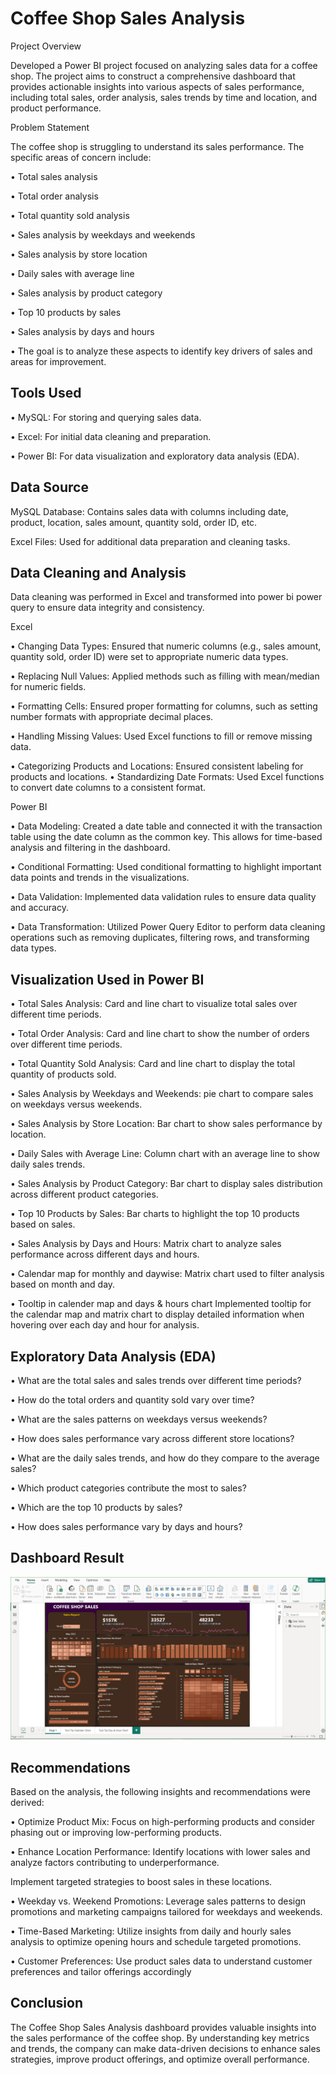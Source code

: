 
# Coffee Shop Sales Analysis

Project Overview

Developed a Power BI project focused on analyzing sales data for a coffee shop. The project aims to construct a comprehensive dashboard that provides actionable insights into various aspects of sales performance, including total sales, order analysis, sales trends by time and location, and product performance.





Problem Statement


 The coffee shop is struggling to understand its sales performance. The specific areas of concern include:

•	Total sales analysis

•	Total order analysis

•	Total quantity sold analysis

•	Sales analysis by weekdays and weekends

•	Sales analysis by store location

•	Daily sales with average line

•	Sales analysis by product category

•	Top 10 products by sales

•	Sales analysis by days and hours

•	The goal is to analyze these aspects to identify key drivers of sales and areas for improvement.
## Tools Used

•	MySQL: For storing and querying sales data.

•	Excel: For initial data cleaning and preparation.

•	Power BI: For data visualization and exploratory data analysis (EDA).



## Data Source

MySQL Database: Contains sales data with columns including date, product, location, sales amount, quantity sold, order ID, etc.

Excel Files: Used for additional data preparation and cleaning tasks.

## Data Cleaning and Analysis

Data cleaning was performed in Excel and transformed into power bi power query to ensure data integrity and consistency.

Excel

•	Changing Data Types: Ensured that numeric columns (e.g., sales amount, quantity sold, order ID) were set to appropriate numeric data types.

•	Replacing Null Values: Applied methods such as filling with mean/median for numeric fields.

•	Formatting Cells: Ensured proper formatting for columns, such as setting number formats with appropriate decimal places.

•	Handling Missing Values: Used Excel functions to fill or remove missing data.

•	Categorizing Products and Locations: Ensured consistent labeling for products and locations.
•	Standardizing Date Formats: Used Excel functions to convert date columns to a consistent format.


Power BI

•	Data Modeling: Created a date table and connected it with the transaction table using the date column as the common key. This allows for time-based analysis and filtering in the dashboard.

•	Conditional Formatting: Used conditional formatting to highlight important data points and trends in the visualizations.

•	Data Validation: Implemented data validation rules to ensure data quality and accuracy.

•	Data Transformation: Utilized Power Query Editor to perform data cleaning operations such as removing duplicates, filtering rows, and transforming data types.

## Visualization Used in Power BI


•	Total Sales Analysis: Card and line chart to visualize total sales over different time periods.

•	Total Order Analysis: Card and line chart to show the number of orders over different time periods.

•	Total Quantity Sold Analysis: Card and line chart to display the total quantity of products sold.

•	Sales Analysis by Weekdays and Weekends: pie chart to compare sales on weekdays versus weekends.

•	Sales Analysis by Store Location: Bar chart to show sales performance by location.

•	Daily Sales with Average Line: Column chart with an average line to show daily sales trends.

•	Sales Analysis by Product Category: Bar chart to display sales distribution across different product categories.

•	Top 10 Products by Sales: Bar charts to highlight the top 10 products based on sales.

•	Sales Analysis by Days and Hours: Matrix chart to analyze sales performance across different days and hours.

•	Calendar map for monthly and daywise: Matrix chart used to filter analysis based on month and day.

•	Tooltip in calender map and days & hours chart Implemented tooltip for the calendar map and matrix chart to display detailed information when hovering over each day and hour for analysis.

## Exploratory Data Analysis (EDA)

•	What are the total sales and sales trends over different time periods?

•	How do the total orders and quantity sold vary over time?

•	What are the sales patterns on weekdays versus weekends?

•	How does sales performance vary across different store locations?

•	What are the daily sales trends, and how do they compare to the average sales?

•	Which product categories contribute the most to sales?

•	Which are the top 10 products by sales?

•	How does sales performance vary by days and hours?

## Dashboard Result

![App Screenshot](https://github.com/vinayybetha/Coffee-Shop-Sales-Analysis/blob/main/Coffee%20Shop%20Sales%20Analysis.PNG?raw=true)






## Recommendations

Based on the analysis, the following insights and recommendations were derived:

•	Optimize Product Mix: Focus on high-performing products and consider phasing out or improving low-performing products.

•	Enhance Location Performance: Identify locations with lower sales and analyze factors contributing to underperformance.

Implement targeted strategies to boost sales in these locations.

•	Weekday vs. Weekend Promotions: Leverage sales patterns to design promotions and marketing campaigns tailored for weekdays and weekends.

•	Time-Based Marketing: Utilize insights from daily and hourly sales analysis to optimize opening hours and schedule targeted promotions.

•	Customer Preferences: Use product sales data to understand customer preferences and tailor offerings accordingly

## Conclusion


The Coffee Shop Sales Analysis dashboard provides valuable insights into the sales performance of the coffee shop. By understanding key metrics and trends, the company can make data-driven decisions to enhance sales strategies, improve product offerings, and optimize overall performance.
